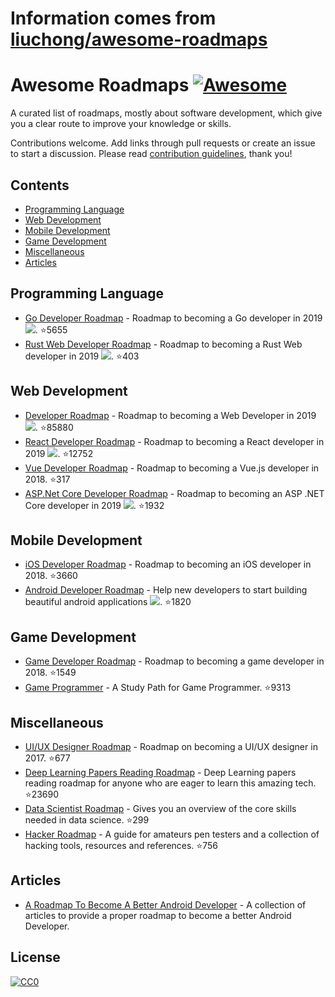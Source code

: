 # Information comes from [liuchong/awesome-roadmaps](https://github.com/liuchong/awesome-roadmaps)
# Awesome Roadmaps [![Awesome](https://awesome.re/badge.svg)](https://awesome.re)

A curated list of roadmaps, mostly about software development, which give you a clear route to improve your knowledge or skills.

Contributions welcome.
Add links through pull requests or create an issue to start a discussion.
Please read [contribution guidelines](contributing.md), thank you!

## Contents

- [Programming Language](#programming-language)
- [Web Development](#web-development)
- [Mobile Development](#mobile-development)
- [Game Development](#game-development)
- [Miscellaneous](#miscellaneous)
- [Articles](#articles)

## Programming Language
- [Go Developer Roadmap](https://github.com/Alikhll/golang-developer-roadmap) - Roadmap to becoming a Go developer in 2019 [<img src="https://img.shields.io/badge/Roadmap-2019-yellowgreen.svg">](https://github.com/Alikhll/golang-developer-roadmap). :star:5655
- [Rust Web Developer Roadmap](https://github.com/csharad/rust-web-developer-roadmap) - Roadmap to becoming a Rust Web developer in 2019 [<img src="https://img.shields.io/badge/Roadmap-2019-yellowgreen.svg">](https://github.com/csharad/rust-web-developer-roadmap). :star:403

## Web Development
- [Developer Roadmap](https://github.com/kamranahmedse/developer-roadmap) - Roadmap to becoming a Web Developer in 2019 [<img src="https://img.shields.io/badge/Roadmap-2019-yellowgreen.svg">](https://github.com/kamranahmedse/developer-roadmap#-introduction). :star:85880
- [React Developer Roadmap](https://github.com/adam-golab/react-developer-roadmap) - Roadmap to becoming a React developer in 2019 [<img src="https://img.shields.io/badge/Roadmap-2019-yellowgreen.svg">](https://github.com/adam-golab/react-developer-roadmap). :star:12752
- [Vue Developer Roadmap](https://github.com/flaviocopes/vue-developer-roadmap) - Roadmap to becoming a Vue.js developer in 2018. :star:317
- [ASP.Net Core Developer Roadmap](https://github.com/MoienTajik/AspNetCore-Developer-Roadmap) - Roadmap to becoming an ASP .NET Core developer in 2019 [<img src="https://img.shields.io/badge/Roadmap-2019-yellowgreen.svg">](https://github.com/MoienTajik/AspNetCore-Developer-Roadmap). :star:1932

## Mobile Development
- [iOS Developer Roadmap](https://github.com/BohdanOrlov/iOS-Developer-Roadmap) - Roadmap to becoming an iOS developer in 2018. :star:3660
- [Android Developer Roadmap](https://github.com/anacoimbrag/android-developer-roadmap) - Help new developers to start building beautiful android applications [<img src="https://img.shields.io/badge/Roadmap-2019-yellowgreen.svg">](https://github.com/anacoimbrag/android-developer-roadmap). :star:1820

## Game Development
- [Game Developer Roadmap](https://github.com/utilForever/game-developer-roadmap) - Roadmap to becoming a game developer in 2018. :star:1549
- [Game Programmer](https://github.com/miloyip/game-programmer) - A Study Path for Game Programmer. :star:9313

## Miscellaneous
- [UI/UX Designer Roadmap](https://github.com/togiberlin/ui-ux-designer-roadmap) - Roadmap on becoming a UI/UX designer in 2017. :star:677
- [Deep Learning Papers Reading Roadmap](https://github.com/floodsung/Deep-Learning-Papers-Reading-Roadmap) - Deep Learning papers reading roadmap for anyone who are eager to learn this amazing tech. :star:23690
- [Data Scientist Roadmap](https://github.com/hasbrain/data-science-roadmap) - Gives you an overview of the core skills needed in data science. :star:299
- [Hacker Roadmap](https://github.com/Sundowndev/hacker-roadmap) - A guide for amateurs pen testers and a collection of hacking tools, resources and references. :star:756

## Articles
- [A Roadmap To Become A Better Android Developer](https://medium.com/mindorks/a-roadmap-to-become-a-better-android-developer-3038cf7f8c8d) - A collection of articles to provide a proper roadmap to become a better Android Developer.

## License

[![CC0](http://mirrors.creativecommons.org/presskit/buttons/88x31/svg/cc-zero.svg)](https://creativecommons.org/publicdomain/zero/1.0/)


